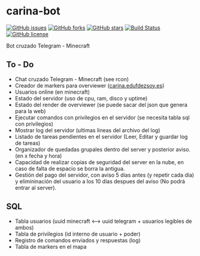 # carina-bot
[![GitHub issues](https://img.shields.io/github/issues/EduFdezSoy/carina-bot.svg)](https://github.com/EduFdezSoy/carina-bot/issues)
[![GitHub forks](https://img.shields.io/github/forks/EduFdezSoy/carina-bot.svg)](https://github.com/EduFdezSoy/carina-bot/network)
[![GitHub stars](https://img.shields.io/github/stars/EduFdezSoy/carina-bot.svg)](https://github.com/EduFdezSoy/carina-bot/stargazers)
[![Build Status](https://travis-ci.org/EduFdezSoy/carina-bot.svg?branch=master)](https://travis-ci.org/EduFdezSoy/carina-bot)
[![GitHub license](https://img.shields.io/github/license/EduFdezSoy/carina-bot.svg)](https://github.com/EduFdezSoy/carina-bot/blob/master/LICENSE)

Bot cruzado Telegram - Minecraft  

## To - Do  
* Chat cruzado Telegram - Minecraft (see rcon)
* Creador de markers para overviewer ([carina.edufdezsoy.es](carina.edufdezsoy.es))  
* Usuarios online (en minecraft)  
* Estado del servidor (uso de cpu, ram, disco y uptime)  
* Estado del render de overviewer (se puede sacar del json que genera para la web)  
* Ejecutar comandos con privilegios en el servidor (se necesita tabla sql con privilegios)  
* Mostrar log del servidor (ultimas lineas del archivo del log)  
* Listado de tareas pendientes en el servidor (Leer, Editar y guardar log de tareas)  
* Organizador de quedadas grupales dentro del server y posterior aviso. (en x fecha y hora)  
* Capacidad de realizar copias de seguridad del server en la nube, en caso de falta de espacio se borra la antigua.  
* Gestión del pago del servidor, con aviso 5 dias antes (y repetir cada día) y elimininación del usuario a los 10 días despues del aviso (No podrá entrar al server).


## SQL
* Tabla usuarios (uuid minecraft <--> uuid telegram + usuarios legibles de ambos)
* Tabla de privilegios (id interno de usuario + poder)
* Registro de comandos enviados y respuestas (log)
* Tabla de markers en el mapa
